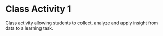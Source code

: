# Class Activity 1

Class activity allowing students to collect, analyze and apply insight from data to a learning task.


